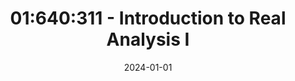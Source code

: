---
title: "01:640:311 - Introduction to Real Analysis I"
date: 2024-01-01
summary: "Introduction to language and fundamental concepts of analysis. The real numbers, sequences, limits, continuity, differentiation in one variable."
tags:
  - Rutgers University
  - TA
---